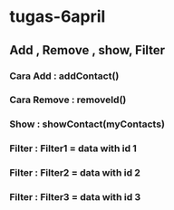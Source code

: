 # tugas-6april

## Add , Remove , show, Filter

### Cara Add : addContact()  

### Cara Remove : removeId()  

### Show : showContact(myContacts)

### Filter : Filter1 = data with id 1
### Filter : Filter2 = data with id 2
### Filter : Filter3 = data with id 3
